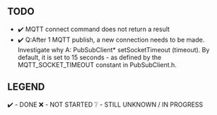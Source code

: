 ## TODO
- ✔️ MQTT connect command does not return a result
- ✔️ Q:After 1 MQTT publish, a new connection needs to be made. Investigate why
      A: PubSubClient* setSocketTimeout (timeout). By default, it is set to 15 seconds - as defined by the MQTT_SOCKET_TIMEOUT constant in PubSubClient.h.

## LEGEND
✔️ - DONE
❌ - NOT STARTED
❔ - STILL UNKNOWN / IN PROGRESS